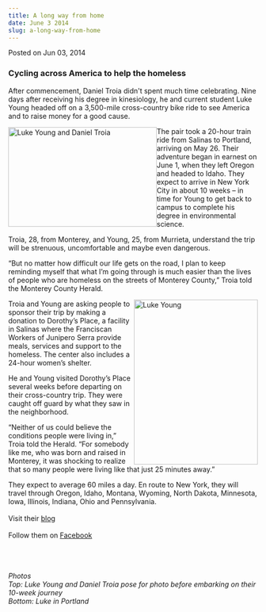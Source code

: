 ```yaml
---
title: A long way from home
date: June 3 2014
slug: a-long-way-from-home
---
```


 



<span class="date">Posted on Jun 03, 2014    </span>
<h3>Cycling across America to help the homeless</h3>
<p>After commencement, Daniel Troia didn&apos;t spent much time
celebrating. Nine days after receiving his degree in kinesiology,
he and current student Luke Young headed off on a 3,500-mile
cross-country bike ride to see America and to raise money for a
good cause.</p>
<p><img alt="Luke Young and Daniel Troia" src="https://news.csumb.edu/sites/default/files/65/attachments/news/images/luke_and_daniel.png" style="width:300px; height:201px; float:left">The pair took a
20-hour train ride from Salinas to Portland, arriving on May 26.
Their adventure began in earnest on June 1, when they left Oregon
and headed to Idaho. They expect to arrive in New York City in
about 10 weeks &#x2013; in time for Young to get back to campus to
complete his degree in environmental science.</img></p>
<p>Troia, 28, from Monterey, and Young, 25, from Murrieta,
understand the trip will be strenuous, uncomfortable and maybe even
dangerous.</p>
<p>&#x201C;But no matter how difficult our life gets on the road, I plan
to keep reminding myself that what I&#x2019;m going through is much easier
than the lives of people who are homeless on the streets of
Monterey County,&#x201D; Troia told the Monterey County Herald.</p>
<p><img alt="Luke Young" src="https://news.csumb.edu/sites/default/files/65/attachments/news/images/luke_young.jpg" style="width:250px; height:333px; float:right">Troia and Young
are asking people to sponsor their trip by making a donation to
Dorothy&#x2019;s Place, a facility in Salinas where the Franciscan Workers
of Junipero Serra provide meals, services and support to the
homeless. The center also includes a 24-hour women&#x2019;s shelter.</img></p>
<p>He and Young visited Dorothy&#x2019;s Place several weeks before
departing on their cross-country trip. They were caught off guard
by what they saw in the neighborhood.</p>
<p>&#x201C;Neither of us could believe the conditions people were living
in,&#x201D; Troia told the Herald. &#x201C;For somebody like me, who was born and
raised in Monterey, it was shocking to realize that so many people
were living like that just 25 minutes away.&#x201D;</p>
<p>They expect to average 60 miles a day. En route to New York,
they will travel through Oregon, Idaho, Montana, Wyoming, North
Dakota, Minnesota, Iowa, Illinois, Indiana, Ohio and
Pennsylvania.<br>
<br>
Visit their <a href="https://alongwayfromhome2014.weebly.com" rel="nofollow">blog</a><br>
<br>
Follow them on <a href="https://Facebook.com/alongwayfromhome2014" rel="nofollow">Facebook</a></br></br></br></br></p>
<p class="small"><em>Photos<br>
Top: Luke Young and Daniel Troia pose for photo before embarking on
their 10-week journey<br>
Bottom: Luke in Portland</br></br></em></p>





```
